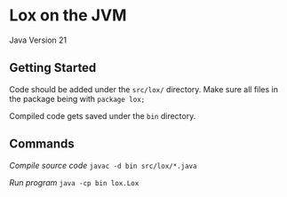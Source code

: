 # Lox on the JVM

Java Version 21

## Getting Started

Code should be added under the `src/lox/` directory. Make sure all files in the package being with `package lox;`

Compiled code gets saved under the `bin` directory.

## Commands

_Compile source code_
`javac -d bin src/lox/*.java`

_Run program_
`java -cp bin lox.Lox`

